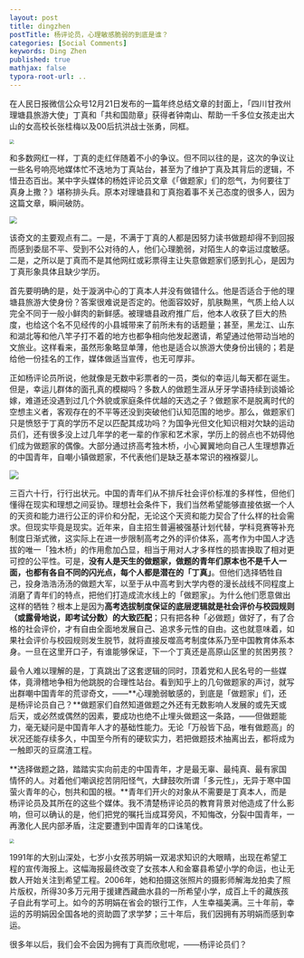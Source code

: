 ```yaml
---
layout: post
title: dingzhen
postTitle: 杨评论员，心理敏感脆弱的到底是谁？
categories: [Social Comments]
keywords: Ding Zhen
published: true
mathjax: false
typora-root-url: ..
---
```


在人民日报微信公众号12月21日发布的一篇年终总结文章的封面上，「四川甘孜州理塘县旅游大使」丁真和「共和国勋章」获得者钟南山、帮助一千多位女孩走出大山的女高校长张桂梅以及00后抗洪战士张勇，同框。

<img src="https://i.loli.net/2020/12/23/pE7vHKLbZafmUV1.jpg" style="zoom:50%;" />

和多数网红一样，丁真的走红伴随着不小的争议。但不同以往的是，这次的争议让一些名号响亮地媒体忙不迭地为丁真站台，甚至为了维护丁真及其背后的逻辑，不惜丑态百出。某中字头媒体的杨姓评论员文章《「做题家」们的怨气，为何要往丁真身上撒？》堪称排头兵。原本对理塘县和丁真抱着事不关己态度的很多人，因为这篇文章，瞬间破防。

<img src="https://i.loli.net/2020/12/23/vsNVolWPQu2c5ZT.png" style="zoom: 80%;" />

该奇文的主要观点有二。一是，不满于丁真的人都是因努力读书做题却得不到回报而感到委屈不平、受到不公对待的人，他们心理脆弱，对陌生人的幸运过度敏感。二是，之所以是丁真而不是其他网红或彩票得主让失意做题家们感到扎心，是因为丁真形象具体且缺少学历。

首先要明确的是，处于漩涡中心的丁真本人并没有做错什么。他是否适合于他的理塘县旅游大使身份？答案很难说是否定的。他面容姣好，肌肤黝黑，气质上给人以完全不同于一般小鲜肉的新鲜感。被理塘县政府推广后，他本人收获了巨大的热度，也给这个名不见经传的小县城带来了前所未有的话题量；甚至，黑龙江、山东和湖北等和他八竿子打不着的地方也都争相向他发起邀请，希望通过他带动当地的文旅业。这样看来，虽然形象略显单薄，他也是适合以旅游大使身份出镜的；若是给他一份挂名的工作，媒体做适当宣传，也无可厚非。

正如杨评论员所说，他就像是无数中彩票者的一员，类似的幸运儿每天都在诞生。但是，幸运儿群体的面孔真的模糊吗？多数人的做题生涯从牙牙学语持续到谈婚论嫁，难道还没遇到过几个外貌或家庭条件优越的天选之子？做题家不是脱离时代的空想主义者，客观存在的不平等还没到突破他们认知范围的地步。那么，做题家们只是愤怒于丁真的学历不足以匹配其成功吗？为国争光但文化知识相对欠缺的运动员们，还有很多没上过几年学的老一辈的作家和艺术家，学历上的弱点也不妨碍他们成为做题家的偶像。大部分通过挤高考独木桥，小心翼翼地向自己人生理想靠近的中国青年，自嘲小镇做题家，不代表他们是缺乏基本常识的襁褓婴儿。

![](https://i.loli.net/2020/12/23/WeXsd8P6UtOuQy4.png)

三百六十行，行行出状元。中国的青年们从不排斥社会评价标准的多样性，但他们懂得在现实和理想之间妥协。理想社会条件下，我们当然希望能够直接依据一个人的天资和能力进行公正的评价和分配，无论这个天资和能力契合了什么样的社会需求。但现实毕竟是现实。近年来，自主招生普遍被强基计划代替，学科竞赛等补充制度日渐式微，这实际上在进一步限制高考之外的评价体系，高考作为中国人才选拔的唯一「独木桥」的作用愈加凸显，相当于用对人才多样性的损害换取了相对更可控的公平性。可是，**没有人是天生的做题家，做题的青年们原本也不是千人一面，也都有各自不同的闪光点，每个人都是潜在的「丁真」**。但他们选择牺牲自己，投身浩浩汤汤的做题大军，以至于从中高考到大学内卷的漫长战线不同程度上消磨了青年们的特点，把他们打造成流水线上的「做题家」。为什么他们愿意做出这样的牺牲？根本上是因为**高考选拔制度保证的底层逻辑就是社会评价与校园规则（或露骨地说，即考试分数）的大致匹配**；只有把各种「必做题」做好了，有了合格的社会评价，才有自由全面地发展自己、追求多元性的自由。这也就意味着，如果社会评价与校园规则发生脱节，就将直接反噬高考制度体系乃至中国教育体系本身。一旦在这里开口子，有谁能够保证，下一个丁真还是高原山区里的贫困男孩？

最令人难以理解的是，丁真跳出了这套逻辑的同时，顶着党和人民名号的一些媒体，竟滑稽地争相为他跳脱的合理性站台。看到知乎上的几句做题家的声讨，就写出群嘲中国青年的荒谬奇文，——**心理脆弱敏感的，到底是「做题家」们，还是杨评论员自己？**做题家们自然知道做题之外还有无数影响人发展的或先天或后天，或必然或偶然的因素，要成功也绝不止埋头做题这一条路，——但做题能力，毫无疑问是中国青年人才的基础性能力。无论「万般皆下品，唯有做题高」的状况还能存续多久，中国至今所有的硬软实力，若把做题技术抽离出去，都将成为一触即灭的豆腐渣工程。

**选择做题之路，踏踏实实向前走的中国青年，才是最无辜、最纯真、最有家国情怀的人。对着他们嘲讽挖苦阴阳怪气，大肆鼓吹所谓「多元性」，无异于寒中国萤火青年的心，刨共和国的根。**青年们开火的对象从不需要是丁真本人，而是杨评论员及其所在的这些个媒体。我不清楚杨评论员的教育背景对他造成了什么影响，但可以确认的是，他们把党的嘱托当成耳旁风，不知悔改，分裂中国青年，一再激化人民内部矛盾，注定要遭到中国青年的口诛笔伐。

<img src="https://i.loli.net/2020/12/23/kVIFniQyJpjD6NR.png" style="zoom: 50%;" />

1991年的大别山深处，七岁小女孩苏明娟一双渴求知识的大眼睛，出现在希望工程的宣传海报上。这幅海报最终改变了女孩本人和金寨县希望小学的命运，也让无数人开始关注到希望工程。2006年，她和拍摄这张照片的摄影师解海龙拍卖了照片版权，所得30多万元用于援建西藏曲水县的一所希望小学，成百上千的藏族孩子自此有学可上。如今的苏明娟在省会的银行工作，人生幸福美满。三十年前，幸运的苏明娟因全国各地的资助圆了求学梦；三十年后，我们因拥有苏明娟而感到幸运。

很多年以后，我们会不会因为拥有丁真而欣慰呢，——杨评论员们？

